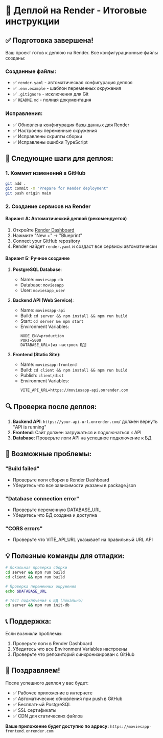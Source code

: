 # 🚀 Деплой на Render - Итоговые инструкции

## ✅ Подготовка завершена!

Ваш проект готов к деплою на Render. Все конфигурационные файлы созданы:

### Созданные файлы:

- ✅ `render.yaml` - автоматическая конфигурация деплоя
- ✅ `.env.example` - шаблон переменных окружения
- ✅ `.gitignore` - исключения для Git
- ✅ `README.md` - полная документация

### Исправления:

- ✅ Обновлена конфигурация базы данных для Render
- ✅ Настроены переменные окружения
- ✅ Исправлены скрипты сборки
- ✅ Исправлены ошибки TypeScript

## 🎯 Следующие шаги для деплоя:

### 1. Коммит изменений в GitHub

```bash
git add .
git commit -m "Prepare for Render deployment"
git push origin main
```

### 2. Создание сервисов на Render

#### Вариант А: Автоматический деплой (рекомендуется)

1. Откройте [Render Dashboard](https://dashboard.render.com)
2. Нажмите "New +" → "Blueprint"
3. Connect your GitHub repository
4. Render найдет `render.yaml` и создаст все сервисы автоматически

#### Вариант Б: Ручное создание

1. **PostgreSQL Database**:

   - Name: `moviesapp-db`
   - Database: `moviesapp`
   - User: `moviesapp_user`

2. **Backend API (Web Service)**:

   - Name: `moviesapp-api`
   - Build: `cd server && npm install && npm run build`
   - Start: `cd server && npm start`
   - Environment Variables:
     ```
     NODE_ENV=production
     PORT=5000
     DATABASE_URL=[из настроек БД]
     ```

3. **Frontend (Static Site)**:
   - Name: `moviesapp-frontend`
   - Build: `cd client && npm install && npm run build`
   - Publish: `client/dist`
   - Environment Variables:
     ```
     VITE_API_URL=https://moviesapp-api.onrender.com
     ```

## 🔍 Проверка после деплоя:

1. **Backend API**: `https://your-api-url.onrender.com/` должен вернуть "API is running"
2. **Frontend**: Сайт должен загружаться и подключаться к API
3. **Database**: Проверьте логи API на успешное подключение к БД

## 🐛 Возможные проблемы:

### "Build failed"

- Проверьте логи сборки в Render Dashboard
- Убедитесь что все зависимости указаны в package.json

### "Database connection error"

- Проверьте переменную DATABASE_URL
- Убедитесь что БД создана и доступна

### "CORS errors"

- Проверьте что VITE_API_URL указывает на правильный URL API

## 💡 Полезные команды для отладки:

```bash
# Локальная проверка сборки
cd server && npm run build
cd client && npm run build

# Проверка переменных окружения
echo $DATABASE_URL

# Тест подключения к БД (локально)
cd server && npm run init-db
```

## 📞 Поддержка:

Если возникли проблемы:

1. Проверьте логи в Render Dashboard
2. Убедитесь что все Environment Variables настроены
3. Проверьте что репозиторий синхронизирован с GitHub

## 🎉 Поздравляем!

После успешного деплоя у вас будет:

- ✅ Рабочее приложение в интернете
- ✅ Автоматические обновления при push в GitHub
- ✅ Бесплатный PostgreSQL
- ✅ SSL сертификаты
- ✅ CDN для статических файлов

**Ваше приложение будет доступно по адресу:**
`https://moviesapp-frontend.onrender.com`
